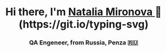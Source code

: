 <h1 align="center"> Hi there, I'm <a href="https://github.com/NataliaMiro" target="_blank"> Natalia Mironova </a>👋(https://git.io/typing-svg)
  <h3 align="center">QA Engeneer, from Russia, Penza 🇷🇺</h3>
<!--
**NataliaMiro/NataliaMiro** is a ✨ _special_ ✨ repository because its `README.md` (this file) appears on your GitHub profile.

Here are some ideas to get you started:

- 🔭 I’m currently working on ...
- 🌱 I’m currently learning ...
- 👯 I’m looking to collaborate on ...
- 🤔 I’m looking for help with ...
- 💬 Ask me about ...
- 📫 How to reach me: ...
- 😄 Pronouns: ...
- ⚡ Fun fact: ...
-->
